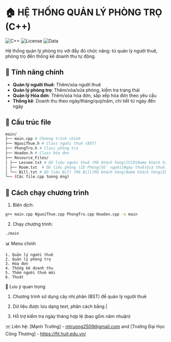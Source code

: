 # 🏠 HỆ THỐNG QUẢN LÝ PHÒNG TRỌ (C++)

![C++](https://img.shields.io/badge/C++-17-blue?logo=cplusplus)
![License](https://img.shields.io/badge/License-MIT-green)
![Data](https://img.shields.io/badge/Data-TXT_files-yellow)

Hệ thống quản lý phòng trọ với đầy đủ chức năng: từ quản lý người thuê, phòng trọ đến thống kê doanh thu tự động.

## 📌 Tính năng chính
- **Quản lý người thuê**: Thêm/xóa người thuê
- **Quản lý phòng trọ**: Thêm/xóa/sửa phòng, kiểm tra trạng thái
- **Quản lý Hóa đơn**: Thêm/xóa hóa đơn, sắp xếp hóa đơn theo yêu cầu
- **Thống kê**: Doanh thu theo ngày/tháng/quý/năm, chi tiết từ ngày đến ngày

## 📂 Cấu trúc file

```bash
main/
├── main.cpp # Chương trình chính
├── NguoiThue.h # Class người thuê (BST)
├── PhongTro.h # Class phòng trọ
├── Hoadon.h # Class hóa đơn
├── Resource_Files/
│ ├── Lessee.txt # Dữ liệu người thuê (Mã khách hàng|CCCD|Name khách hàng|Tuổi|ID phòng ở|SDT|Ngày thuê phòng|Tiền cọc)
│ ├── Room.txt  # Dữ liệu phòng (ID Phòng|Số người|Ngày thuê|Giá thuê)
│ └── Bill.txt # Dữ liệu Bill (Mã Bill|Mã khách hàng|Name khách hàng|ID phòng|Tiền điện|Tiền Nước|Tiền phòng|Tổng tiền|Trạng thái|Ngày thanh toán)
└── (Các file.cpp tương ứng)
```

## 🚀 Cách chạy chương trình
1. Biên dịch:
```bash
g++ main.cpp NguoiThue.cpp PhongTro.cpp Hoadon.cpp -o main
```
2. Chạy chương trình:

```bash
./main
```

📊 Menu chính

```plaplaintext
1. Quản lý người thuê
2. Quản lý phòng trọ
3. Hóa đơn
4. Thống kê doanh thu
5. Thêm người thuê mới
6. Thoát
```

📌 Lưu ý quan trọng
1. Chương trình sử dụng cây nhị phân (BST) để quản lý người thuê

2. Dữ liệu được lưu dạng text, phân cách bằng |

3. Hỗ trợ kiểm tra ngày tháng hợp lệ (bao gồm năm nhuận)

✉️ Liên hệ: [Mạnh Trường] - mtruong2509@gmail.com and [Trường Đại Học Công Thương] - https://fit.huit.edu.vn/
